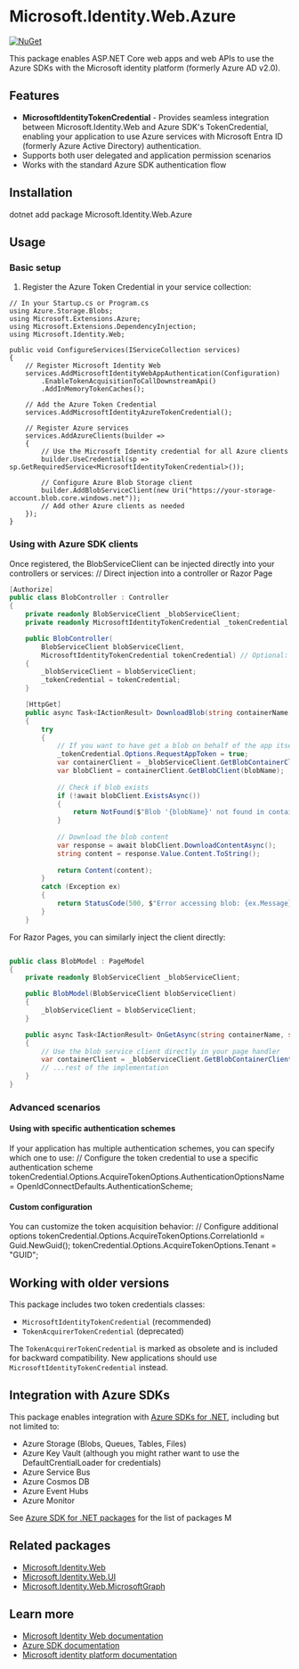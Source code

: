 # Microsoft.Identity.Web.Azure

[![NuGet](https://img.shields.io/nuget/v/Microsoft.Identity.Web.Azure.svg?style=flat-square&label=nuget)](https://www.nuget.org/packages/Microsoft.Identity.Web.Azure/)

This package enables ASP.NET Core web apps and web APIs to use the Azure SDKs with the Microsoft identity platform (formerly Azure AD v2.0).

## Features

- **MicrosoftIdentityTokenCredential** - Provides seamless integration between Microsoft.Identity.Web and Azure SDK's TokenCredential, enabling your application to use Azure services with Microsoft Entra ID (formerly Azure Active Directory) authentication.
- Supports both user delegated and application permission scenarios
- Works with the standard Azure SDK authentication flow

## Installation
dotnet add package Microsoft.Identity.Web.Azure
## Usage

### Basic setup

1. Register the Azure Token Credential in your service collection:

```cshap
// In your Startup.cs or Program.cs
using Azure.Storage.Blobs;
using Microsoft.Extensions.Azure;
using Microsoft.Extensions.DependencyInjection;
using Microsoft.Identity.Web;

public void ConfigureServices(IServiceCollection services)
{
    // Register Microsoft Identity Web
    services.AddMicrosoftIdentityWebAppAuthentication(Configuration)
        .EnableTokenAcquisitionToCallDownstreamApi()
        .AddInMemoryTokenCaches();
        
    // Add the Azure Token Credential
    services.AddMicrosoftIdentityAzureTokenCredential();
    
    // Register Azure services
    services.AddAzureClients(builder => 
    {
        // Use the Microsoft Identity credential for all Azure clients
        builder.UseCredential(sp => sp.GetRequiredService<MicrosoftIdentityTokenCredential>());
        
        // Configure Azure Blob Storage client
        builder.AddBlobServiceClient(new Uri("https://your-storage-account.blob.core.windows.net"));
        // Add other Azure clients as needed
    });
}
```

### Using with Azure SDK clients

Once registered, the BlobServiceClient can be injected directly into your controllers or services:
// Direct injection into a controller or Razor Page

```csharp
[Authorize]
public class BlobController : Controller
{
    private readonly BlobServiceClient _blobServiceClient;
    private readonly MicrosoftIdentityTokenCredential _tokenCredential;

    public BlobController(
        BlobServiceClient blobServiceClient,
        MicrosoftIdentityTokenCredential tokenCredential) // Optional: inject if you need to modify token behavior
    {
        _blobServiceClient = blobServiceClient;
        _tokenCredential = tokenCredential;
    }

    [HttpGet]
    public async Task<IActionResult> DownloadBlob(string containerName, string blobName)
    {
        try
        {
            // If you want to have get a blob on behalf of the app itself.
            _tokenCredential.Options.RequestAppToken = true;
            var containerClient = _blobServiceClient.GetBlobContainerClient(containerName);
            var blobClient = containerClient.GetBlobClient(blobName);
            
            // Check if blob exists
            if (!await blobClient.ExistsAsync())
            {
                return NotFound($"Blob '{blobName}' not found in container '{containerName}'");
            }
            
            // Download the blob content
            var response = await blobClient.DownloadContentAsync();
            string content = response.Value.Content.ToString();
            
            return Content(content);
        }
        catch (Exception ex)
        {
            return StatusCode(500, $"Error accessing blob: {ex.Message}");
        }
    }
```
    
For Razor Pages, you can similarly inject the client directly:

```csharp

public class BlobModel : PageModel
{
    private readonly BlobServiceClient _blobServiceClient;

    public BlobModel(BlobServiceClient blobServiceClient)
    {
        _blobServiceClient = blobServiceClient;
    }

    public async Task<IActionResult> OnGetAsync(string containerName, string blobName)
    {
        // Use the blob service client directly in your page handler
        var containerClient = _blobServiceClient.GetBlobContainerClient(containerName);
        // ...rest of the implementation
    }
}
```


### Advanced scenarios

#### Using with specific authentication schemes

If your application has multiple authentication schemes, you can specify which one to use:
// Configure the token credential to use a specific authentication scheme
tokenCredential.Options.AcquireTokenOptions.AuthenticationOptionsName = OpenIdConnectDefaults.AuthenticationScheme;

#### Custom configuration

You can customize the token acquisition behavior:
// Configure additional options
tokenCredential.Options.AcquireTokenOptions.CorrelationId = Guid.NewGuid();
tokenCredential.Options.AcquireTokenOptions.Tenant = "GUID";

## Working with older versions

This package includes two token credentials classes:
- `MicrosoftIdentityTokenCredential` (recommended)
- `TokenAcquirerTokenCredential` (deprecated)

The `TokenAcquirerTokenCredential` is marked as obsolete and is included for backward compatibility. New applications should use `MicrosoftIdentityTokenCredential` instead.

## Integration with Azure SDKs

This package enables integration with [Azure SDKs for .NET](https://learn.microsoft.com/dotnet/azure/sdk/azure-sdk-for-dotnet), including but not limited to:

- Azure Storage (Blobs, Queues, Tables, Files)
- Azure Key Vault (although you might rather want to use the DefaultCrentialLoader for credentials)
- Azure Service Bus
- Azure Cosmos DB
- Azure Event Hubs
- Azure Monitor

See [Azure SDK for .NET packages](https://learn.microsoft.com/dotnet/azure/sdk/packages#libraries-using-azurecore)
for the list of packages M

## Related packages

- [Microsoft.Identity.Web](https://www.nuget.org/packages/Microsoft.Identity.Web/)
- [Microsoft.Identity.Web.UI](https://www.nuget.org/packages/Microsoft.Identity.Web.UI/)
- [Microsoft.Identity.Web.MicrosoftGraph](https://www.nuget.org/packages/Microsoft.Identity.Web.MicrosoftGraph/)

## Learn more

- [Microsoft Identity Web documentation](https://aka.ms/ms-identity-web)
- [Azure SDK documentation](https://docs.microsoft.com/azure/developer/azure-sdk/)
- [Microsoft identity platform documentation](https://docs.microsoft.com/azure/active-directory/develop/)
